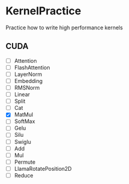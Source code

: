 # KernelPractice
Practice how to write high performance kernels

## CUDA

- [ ] Attention
- [ ] FlashAttention
- [ ] LayerNorm
- [ ] Embedding
- [ ] RMSNorm
- [ ] Linear
- [ ] Split
- [ ] Cat
- [x] MatMul
- [ ] SoftMax
- [ ] Gelu
- [ ] Silu
- [ ] Swiglu
- [ ] Add
- [ ] Mul
- [ ] Permute
- [ ] LlamaRotatePosition2D
- [ ] Reduce
